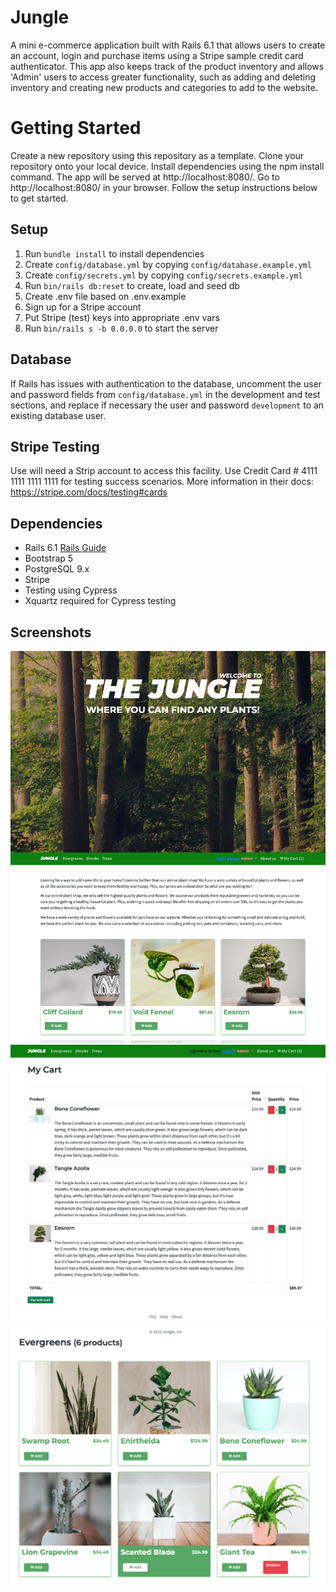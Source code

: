 # Jungle

A mini e-commerce application built with Rails 6.1 that allows users to create an account, login and purchase items using a Stripe sample credit card authenticator. This app also keeps track of the product inventory and allows 'Admin' users to access greater functionality, such as adding and deleting inventory and creating new products and categories to add to the website.

# Getting Started

Create a new repository using this repository as a template. Clone your repository onto your local device. Install dependencies using the npm install command. The app will be served at http://localhost:8080/. Go to http://localhost:8080/ in your browser. Follow the setup instructions below to get started.

## Setup

1. Run `bundle install` to install dependencies
2. Create `config/database.yml` by copying `config/database.example.yml`
3. Create `config/secrets.yml` by copying `config/secrets.example.yml`
4. Run `bin/rails db:reset` to create, load and seed db
5. Create .env file based on .env.example
6. Sign up for a Stripe account
7. Put Stripe (test) keys into appropriate .env vars
8. Run `bin/rails s -b 0.0.0.0` to start the server

## Database

If Rails has issues with authentication to the database, uncomment the user and password fields from `config/database.yml` in the development and test sections, and replace if necessary the user and password `development` to an existing database user.

## Stripe Testing

Use will need a Strip account to access this facility.
Use Credit Card # 4111 1111 1111 1111 for testing success scenarios.
More information in their docs: <https://stripe.com/docs/testing#cards>

## Dependencies

- Rails 6.1 [Rails Guide](http://guides.rubyonrails.org/v6.1/)
- Bootstrap 5
- PostgreSQL 9.x
- Stripe
- Testing using Cypress
- Xquartz required for Cypress testing

## Screenshots

!["Screenshot of HomePage"](https://github.com/Cyber-Sam33/jungle-rails/blob/master/docs/Homepage.png)
!["Screenshot of Cart Purchase"](https://github.com/Cyber-Sam33/jungle-rails/blob/master/docs/cart_purchase.png)
!["Screenshot of Prouct Inventory"](https://github.com/Cyber-Sam33/jungle-rails/blob/master/docs/prduct_inventory.png)
